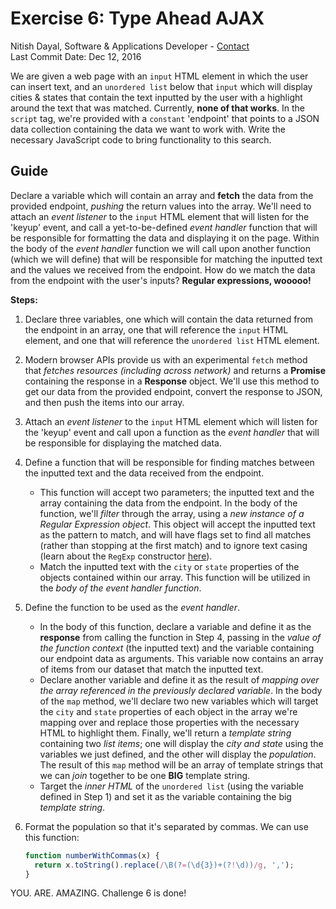 # Exercise 6: Type Ahead AJAX
Nitish Dayal, Software & Applications Developer - [Contact](http://nitishdayal.me)  
Last Commit Date: Dec 12, 2016

We are given a web page with an `input` HTML element in which the user can insert
  text, and an `unordered list` below that `input` which will display cities & states
  that contain the text inputted by the user with a highlight around the text that
  was matched. Currently, **none of that works**. In the `script` tag, we're provided with 
  a `constant` 'endpoint' that points to a JSON data collection containing the data we want 
  to work with. Write the necessary JavaScript code to bring functionality to this search.

## Guide

Declare a variable which will contain an array and **fetch** the data from the provided endpoint,
  _pushing_ the return values into the array. We'll need to attach an _event listener_ to the
  `input` HTML element that will listen for the 'keyup' event, and call a yet-to-be-defined
  _event handler_ function that will be responsible for formatting the data and displaying it
  on the page. Within the body of the _event handler_ function we will call upon another
  function (which we will define) that will be responsible for matching the inputted text 
  and the values we received from the endpoint. How do we match the data from the endpoint with
  the user's inputs? **Regular expressions, wooooo!**

**Steps:**

1. Declare three variables, one which will contain the data returned from the endpoint in an
  array, one that will reference the `input` HTML element, and one that will reference the
  `unordered list` HTML element.

2. Modern browser APIs provide us with an experimental `fetch` method that _fetches resources 
  (including across network)_ and returns a **Promise** containing the response in a **Response**
  object. We'll use this method to get our data from the provided endpoint, convert the response
  to JSON, and then push the items into our array.

3. Attach an _event listener_ to the `input` HTML element which will listen for the 'keyup' event
  and call upon a function as the _event handler_ that will be responsible for displaying
  the matched data.

4. Define a function that will be responsible for finding matches between the inputted text
  and the data received from the endpoint. 
    - This function will accept two parameters; the inputted text and the array containing the 
    data from the endpoint. In the body of the function, we'll _filter_ through the array, using a 
    _new instance of a Regular Expression object_. This object will accept the inputted text 
    as the pattern to match, and will have flags set to find all matches (rather than stopping 
    at the first match) and to ignore text casing (learn about the `RegExp` constructor 
  [here](https://developer.mozilla.org/en-US/docs/Web/JavaScript/Reference/Global_Objects/RegExp)).
    - Match the inputted text with the `city` or `state` properties of the objects contained within
    our array. This function will be utilized in the _body of the event handler function_.

5. Define the function to be used as the _event handler_.
    - In the body of this function, declare a variable and define it as the **response** from 
    calling the function in Step 4, passing in the _value of the function context_ (the 
    inputted text) and the variable containing our endpoint data as arguments. This variable 
    now contains an array of items from our dataset that match the inputted text. 
    - Declare another variable and define it as the result of _mapping over the array
    referenced in the previously declared variable_. In the body of the `map` method, we'll 
    declare two new variables which will target the `city` and `state` properties of each 
    object in the array we're mapping over and replace those properties with the necessary
    HTML to highlight them. Finally, we'll return  a _template string_ containing two _list items_; 
    one will display the _city and state_ using the variables we just defined, and the 
    other will display the _population_. The result of this `map` method will be an array 
    of template strings that we can _join_ together to be one **BIG** template string.
    - Target the _inner HTML_ of the `unordered list` (using the variable defined in Step 1) and
    set it as the variable containing the big _template string_.
6. Format the population so that it's separated by commas. We can use this function:
    ```JavaScript
    function numberWithCommas(x) {
      return x.toString().replace(/\B(?=(\d{3})+(?!\d))/g, ',');
    }
    ```

YOU. ARE. AMAZING. Challenge 6 is done!
